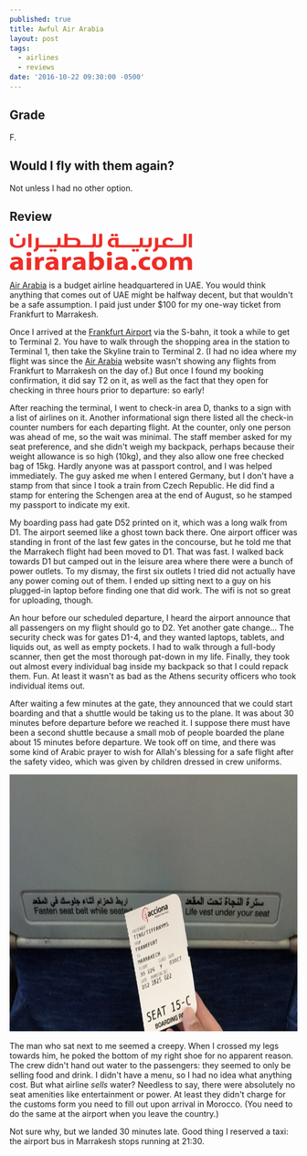 ```yaml
---
published: true
title: Awful Air Arabia
layout: post
tags:
  - airlines
  - reviews
date: '2016-10-22 09:30:00 -0500'
---
```

## Grade

F.

## Would I fly with them again?

Not unless I had no other option.

<!--more-->

## Review

<img src="/images/2016/10/23-awful-air-arabia/airarabia-logo.png" width="320" height="65" alt="Air Arabia logo" title="Air Arabia logo"/>

[Air Arabia][air-arabia] is a budget airline headquartered in UAE. You would think anything that comes out of UAE might be halfway decent, but that wouldn't be a safe assumption. I paid just under $100 for my one-way ticket from Frankfurt to Marrakesh.

Once I arrived at the [Frankfurt Airport](http://www.frankfurt-airport.com/en) via the S-bahn, it took a while to get to Terminal 2. You have to walk through the shopping area in the station to Terminal 1, then take the Skyline train to Terminal 2. (I had no idea where my flight was since the [Air Arabia][air-arabia] website wasn't showing any flights from Frankfurt to Marrakesh on the day of.) But once I found my booking confirmation, it did say T2 on it, as well as the fact that they open for checking in three hours prior to departure: so early!

After reaching the terminal, I went to check-in area D, thanks to a sign with a list of airlines on it. Another informational sign there listed all the check-in counter numbers for each departing flight. At the counter, only one person was ahead of me, so the wait was minimal. The staff member asked for my seat preference, and she didn't weigh my backpack, perhaps because their weight allowance is so high (10kg), and they also allow one free checked bag of 15kg. Hardly anyone was at passport control, and I was helped immediately. The guy asked me when I entered Germany, but I don't have a stamp from that since I took a train from Czech Republic. He did find a stamp for entering the Schengen area at the end of August, so he stamped my passport to indicate my exit.

My boarding pass had gate D52 printed on it, which was a long walk from D1. The airport seemed like a ghost town back there. One airport officer was standing in front of the last few gates in the concourse, but he told me that the Marrakech flight had been moved to D1. That was fast. I walked back towards D1 but camped out in the leisure area where there were a bunch of power outlets. To my dismay, the first six outlets I tried did not actually have any power coming out of them. I ended up sitting next to a guy on his plugged-in laptop before finding one that did work. The wifi is not so great for uploading, though.

An hour before our scheduled departure, I heard the airport announce that all passengers on my flight should go to D2. Yet another gate change… The security check was for gates D1-4, and they wanted laptops, tablets, and liquids out, as well as empty pockets. I had to walk through a full-body scanner, then get the most thorough pat-down in my life. Finally, they took out almost every individual bag inside my backpack so that I could repack them. Fun. At least it wasn't as bad as the Athens security officers who took individual items out.

After waiting a few minutes at the gate, they announced that we could start boarding and that a shuttle would be taking us to the plane. It was about 30 minutes before departure before we reached it. I suppose there must have been a second shuttle because a small mob of people boarded the plane about 15 minutes before departure. We took off on time, and there was some kind of Arabic prayer to wish for Allah's blessing for a safe flight after the safety video, which was given by children dressed in crew uniforms.

<img src="/images/2016/10/23-awful-air-arabia/ticket.jpg" width="800" height="450" alt="Arabic on the seats" title="Arabic on the seats"/>

The man who sat next to me seemed a creepy. When I crossed my legs towards him, he poked the bottom of my right shoe for no apparent reason. The crew didn't hand out water to the passengers: they seemed to only be selling food and drink. I didn't have a menu, so I had no idea what anything cost. But what airline *sells* water? Needless to say, there were absolutely no seat amenities like entertainment or power. At least they didn't charge for the customs form you need to fill out upon arrival in Morocco. (You need to do the same at the airport when you leave the country.)

Not sure why, but we landed 30 minutes late. Good thing I reserved a taxi: the airport bus in Marrakesh stops running at 21:30.

[air-arabia]: http://www.airarabia.com/en
